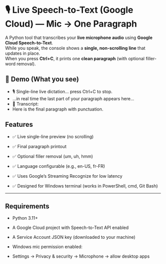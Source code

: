 ﻿# 🎙️ Live Speech-to-Text (Google Cloud) — Mic → One Paragraph

A Python tool that transcribes your **live microphone audio** using **Google Cloud Speech-to-Text**.  
While you speak, the console shows a **single, non-scrolling line** that updates in place.  
When you press **Ctrl+C**, it prints one **clean paragraph** (with optional filler-word removal).



## 📸 Demo (What you see)
* 🎙️  Single-line live dictation… press Ctrl+C to stop.
*  …in real time the last part of your paragraph appears here…
* 📝 Transcript:
* Here is the final paragraph with punctuation.



## Features

- ✅ Live single-line preview (no scrolling)

- ✅ Final paragraph printout

- ✅ Optional filler removal (um, uh, hmm)

- ✅ Language configurable (e.g., en-US, fr-FR)

- ✅ Uses Google’s Streaming Recognize for low latency

- ✅ Designed for Windows terminal (works in PowerShell, cmd, Git Bash)

---

## Requirements

- Python 3.11+

- A Google Cloud project with Speech-to-Text API enabled

- A Service Account JSON key (downloaded to your machine)

- Windows mic permission enabled:

- Settings → Privacy & security → Microphone → allow desktop apps






